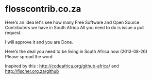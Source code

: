 flosscontrib.co.za
==================

Here's an idea let's see how many Free Software and Open Source Contributers we have in South Africa
All you need to do is issue a pull request.

I will approve it and you are Done.

Here's the deal you need to be living in South Africa now (2013-08-26)
Please spread the word 

Inspired by this : http://codeafrica.org/github-africa/ and http://fischer.org.za/github
